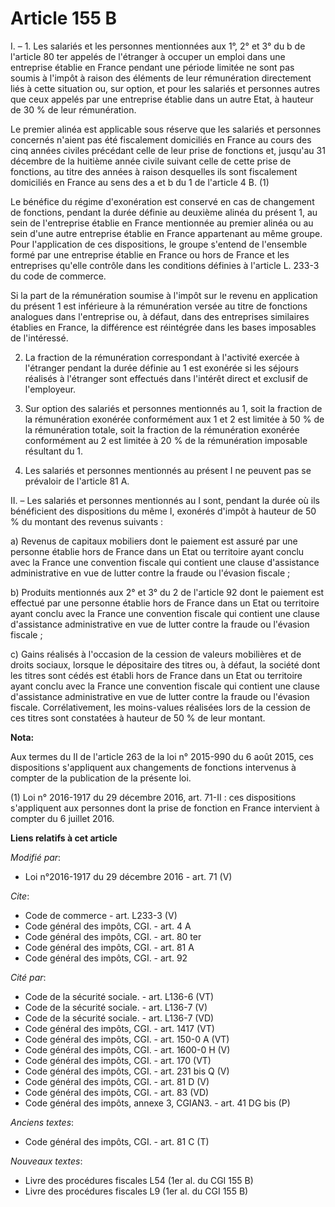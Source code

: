 # Article 155 B

I. – 1. Les salariés et les personnes mentionnées aux 1°, 2° et 3° du b de l'article 80 ter appelés de l'étranger à occuper
un emploi dans une entreprise établie en France pendant une période limitée ne sont pas soumis à l'impôt à raison des
éléments de leur rémunération directement liés à cette situation ou, sur option, et pour les salariés et personnes autres que
ceux appelés par une entreprise établie dans un autre Etat, à hauteur de 30 % de leur rémunération. 

Le premier alinéa est applicable sous réserve que les salariés et personnes concernés n'aient pas été fiscalement domiciliés
en France au cours des cinq années civiles précédant celle de leur prise de fonctions et, jusqu'au 31 décembre de la huitième
année civile suivant celle de cette prise de fonctions, au titre des années à raison desquelles ils sont fiscalement
domiciliés en France au sens des a et b du 1 de l'article 4 B. (1) 

Le bénéfice du régime d'exonération est conservé en cas de changement de fonctions, pendant la durée définie au deuxième
alinéa du présent 1, au sein de l'entreprise établie en France mentionnée au premier alinéa ou au sein d'une autre entreprise
établie en France appartenant au même groupe. Pour l'application de ces dispositions, le groupe s'entend de l'ensemble formé
par une entreprise établie en France ou hors de France et les entreprises qu'elle contrôle dans les conditions définies à
l'article L. 233-3 du code de commerce. 

Si la part de la rémunération soumise à l'impôt sur le revenu en application du présent 1 est inférieure à la rémunération
versée au titre de fonctions analogues dans l'entreprise ou, à défaut, dans des entreprises similaires établies en France, la
différence est réintégrée dans les bases imposables de l'intéressé. 

2. La fraction de la rémunération correspondant à l'activité exercée à l'étranger pendant la durée définie au 1 est exonérée
si les séjours réalisés à l'étranger sont effectués dans l'intérêt direct et exclusif de l'employeur. 

3. Sur option des salariés et personnes mentionnés au 1, soit la fraction de la rémunération exonérée conformément aux 1 et 2
est limitée à 50 % de la rémunération totale, soit la fraction de la rémunération exonérée conformément au 2 est limitée à 20
% de la rémunération imposable résultant du 1.

4. Les salariés et personnes mentionnés au présent I ne peuvent pas se prévaloir de l'article 81 A. 

II. – Les salariés et personnes mentionnés au I sont, pendant la durée où ils bénéficient des dispositions du même I,
exonérés d'impôt à hauteur de 50 % du montant des revenus suivants : 

a) Revenus de capitaux mobiliers dont le paiement est assuré par une personne établie hors de France dans un Etat ou
territoire ayant conclu avec la France une convention fiscale qui contient une clause d'assistance administrative en vue de
lutter contre la fraude ou l'évasion fiscale ; 

b) Produits mentionnés aux 2° et 3° du 2 de l'article 92 dont le paiement est effectué par une personne établie hors de
France dans un Etat ou territoire ayant conclu avec la France une convention fiscale qui contient une clause d'assistance
administrative en vue de lutter contre la fraude ou l'évasion fiscale ; 

c) Gains réalisés à l'occasion de la cession de valeurs mobilières et de droits sociaux, lorsque le dépositaire des titres
ou, à défaut, la société dont les titres sont cédés est établi hors de France dans un Etat ou territoire ayant conclu avec la
France une convention fiscale qui contient une clause d'assistance administrative en vue de lutter contre la fraude ou
l'évasion fiscale. Corrélativement, les moins-values réalisées lors de la cession de ces titres sont constatées à hauteur de
50 % de leur montant.

**Nota:**

Aux termes du II de l'article 263 de la loi n° 2015-990 du 6 août 2015, ces dispositions s'appliquent aux changements de
fonctions intervenus à compter de la publication de la présente loi.

(1) Loi n° 2016-1917 du 29 décembre 2016, art. 71-II : ces dispositions s'appliquent aux personnes dont la prise de fonction
en France intervient à compter du 6 juillet 2016.

**Liens relatifs à cet article**

_Modifié par_:

  - Loi n°2016-1917 du 29 décembre 2016 - art. 71 (V)

_Cite_:

  - Code de commerce - art. L233-3 (V)
  - Code général des impôts, CGI. - art. 4 A
  - Code général des impôts, CGI. - art. 80 ter
  - Code général des impôts, CGI. - art. 81 A
  - Code général des impôts, CGI. - art. 92

_Cité par_:

  - Code de la sécurité sociale. - art. L136-6 (VT)
  - Code de la sécurité sociale. - art. L136-7 (V)
  - Code de la sécurité sociale. - art. L136-7 (VD)
  - Code général des impôts, CGI. - art. 1417 (VT)
  - Code général des impôts, CGI. - art. 150-0 A (VT)
  - Code général des impôts, CGI. - art. 1600-0 H (V)
  - Code général des impôts, CGI. - art. 170 (VT)
  - Code général des impôts, CGI. - art. 231 bis Q (V)
  - Code général des impôts, CGI. - art. 81 D (V)
  - Code général des impôts, CGI. - art. 83 (VD)
  - Code général des impôts, annexe 3, CGIAN3. - art. 41 DG bis (P)

_Anciens textes_:

  - Code général des impôts, CGI. - art. 81 C (T)

_Nouveaux textes_:

  - Livre des procédures fiscales L54 (1er al. du CGI 155 B)
  - Livre des procédures fiscales L9 (1er al. du CGI 155 B)
